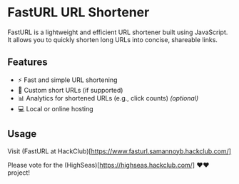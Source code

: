 # FastURL URL Shortener

FastURL is a lightweight and efficient URL shortener built using JavaScript. It allows you to quickly shorten long URLs into concise, shareable links.

## Features

- ⚡ Fast and simple URL shortening
- 🔗 Custom short URLs (if supported)
- 📊 Analytics for shortened URLs (e.g., click counts) *(optional)*
- 💻 Local or online hosting

## Usage
Visit (FastURL at HackClub)[https://www.fasturl.samannoyb.hackclub.com/]

Please vote for the (HighSeas)[https://highseas.hackclub.com/] ♥️♥️ project!